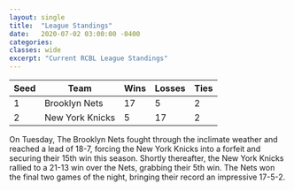 ```yaml
---
layout: single
title:  "League Standings"
date:   2020-07-02 03:00:00 -0400
categories:
classes: wide
excerpt: "Current RCBL League Standings"
---
```

| Seed | Team            | Wins | Losses | Ties |
|------|-----------------|------|--------|------|
| 1    | Brooklyn Nets   | 17   | 5      | 2    |
| 2    | New York Knicks | 5    | 17     | 2    |  

On Tuesday, The Brooklyn Nets fought through the inclimate weather and reached a lead of 18-7, forcing the New York Knicks into a forfeit and securing their 15th win this season. Shortly thereafter, the New York Knicks rallied to a 21-13 win over the Nets, grabbing their 5th win. The Nets won the final two games of the night, bringing their record an impressive 17-5-2.


[jekyll-docs]: https://jekyllrb.com/docs/home
[jekyll-gh]:   https://github.com/jekyll/jekyll
[jekyll-talk]: https://talk.jekyllrb.com/
